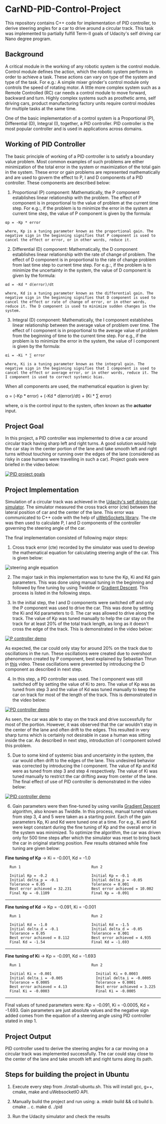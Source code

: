# CarND-PID-Control-Project

This repository contains C++ code for implementation of PID controller, to derive steering angles for a car to drive around a circular track. This task was implemented to partially fulfill Term-II goals of Udacity's self driving car Nano degree program.


## Background

A critical module in the working of any robotic system is the control module. Control module defines the action, which the robotic system performs in order to achieve a task. These actions can vary on type of the system and type of the task. For e.g.: A simple mixer grinder's control module only controls the speed of rotating motor. A little more complex system such as a Remote Controlled (RC) car needs a control module to move forward, backward and turn. Highly complex systems such as prosthetic arms, self driving cars, product manufacturing factory units require control modules for multiple tasks at the same time.

One of the basic implementation of a control system is a Proportional (P), Differential (D), Integral (I), together, a PID controller. PID controller is the most popular controller and is used in applications across domains. 


## Working of PID Controller

The basic principle of working of a PID controller is to satisfy a boundary value problem. Most common examples of such problems are either minimization of the total error in the system or maximization of the total gain in the system. These error or gain problems are represented mathematically and are used to govern the effect to P, I and D components of a PID controller. These components are described below:

  1. Proportional (P) component:
    Mathematically, the P component establishes linear relationship with the problem. The effect of P component is in proportional to the value of problem at the current time step. For e.g.:, if the problem is to minimize the error in the system at current time step, the value of P component is given by the formula:
    
    αp = -Kp * error
    
    where, Kp is a tuning parameter known as the proportional gain. The negative sign in the beginning signifies that P component is used to cancel the effect or error, or in other words, reduce it.
    
  2. Differential (D) component:
    Mathematically, the D component establishes linear relationship with the rate of change of problem. The effect of D component is in proportional to the rate of change problem from last time step to current time step. For e.g.:, if the problem is to minimize the uncertainty in the system, the value of D component is given by the formula:
    
    αd = -Kd * d(error)/dt
    
    where, Kd is a tuning parameter known as the differential gain. The negative sign in the beginning signifies that D component is used to cancel the effect or rate of change of error, or in other words, reduce it. The D component is used to minimize sudden changes in the system.
    
  3. Integral (D) component:
    Mathematically, the I component establishes linear relationship between the average value of problem over time. The effect of I component is in proportional to the average value of problem from the beginning of time to the current time step. For e.g., if the problem is to minimize the error in the system, the value of I component is given by the formula:
    
    αi = -Ki * ∑ error
    
    where, Ki is a tuning parameter known as the integral gain. The negative sign in the beginning signifies that I component is used to cancel the effect or average error, or in other words, reduce it. The I component is used to correct systemic bias.
    
  When all components are used, the mathematical equation is given by:
  
  α = (-Kp * error) + (-Kd * d(error)/dt) + (Ki * ∑ error)
  
  where, α is the control input to the system, often known as the **actuator** input.
  

## Project Goal

In this project, a PID controller was implemented to drive a car around circular track having sharp left and right turns. A good solution would help the car stay in the center portion of the lane and take smooth left and right turns without touching or running over the edges of the lane (considered as risky in case humans were travelling in such a car). Project goals were briefed in the video below:

[![PID project goals](https://img.youtube.com/vi/EmjfKmmYXx0/0.jpg)](https://youtu.be/EmjfKmmYXx0?list=PLfAL4SSFqWqTN8sFDXntT43goHfRFQeYg)


## Project Implementation

Simulation of a circular track was achieved in the [Udacity's self driving car simulator](https://github.com/udacity/self-driving-car-sim/releases). The simulator measured the cross track error (cte) between the lateral position of car and the center of the lane. This error was communicated to C++ code with the help of [uWebSockets library](https://github.com/uNetworking/uWebSockets). The cte was then used to calculate P, I and D components of the controller governing the steering angle of the car.

The final implementation consisted of following major steps:

  1. Cross track error (cte) recorded by the simulator was used to develop the mathematical equation for calculating steering angle of the car. This is given below:
  
![steering angle equation](https://raw.githubusercontent.com/sohonisaurabh/CarND-PID-Control-Project/master/image-resources/steering-angle-equation.png)
  
  2. The major task in this implementation was to tune the Kp, Ki and Kd gain parameters. This was done using manual tuning in the beginning and followed by fine tuning by using Twiddle or [Gradient Descent](https://en.wikipedia.org/wiki/Gradient_descent). This process is listed in the following steps.
  
  3. In the initial step, the I and D components were switched off and only the P component was used to drive the car. This was done by setting the Ki and Kd parameters to 0. The car was allowed to drive along the track. The value of Kp was tuned manually to help the car stay on the track for at least 20% of the total track length, as long as it doesn't cross the edge of the track. This is demonstrated in the video below:
  
  [![P controller demo](https://img.youtube.com/vi/xJW2wRSlseU/0.jpg)](https://youtu.be/xJW2wRSlseU?list=PLfAL4SSFqWqTN8sFDXntT43goHfRFQeYg)
  
  As expected, the car could only stay for around 20% on the track due to oscillations in the run. These oscillations were created due to overshoot phenomenon created by P component, best explained by Sebastian Thrun in [this](https://youtu.be/SZ5D2AbWr3s) video. These oscillations were prevented by introducing the D component as described in next step.
  
  4. In this step, a PD controller was used. The I component was still switched off by setting the value of Ki to zero. The value of Kp was as tuned from step 3 and the value of Kd was tuned manually to keep the car on track for most of the length of the track. This is demonstrated in the video below:
  
  [![PD controller demo](https://img.youtube.com/vi/Lv37GXwyWmQ/0.jpg)](https://youtu.be/Lv37GXwyWmQ?list=PLfAL4SSFqWqTN8sFDXntT43goHfRFQeYg)
  
  As seen, the car was able to stay on the track and drive successfully for most of the portion. However, it was observed that the car wouldn't stay in the center of the lane and often drift to the edges. This resulted in very sharp turns which is certainly not desirable in case a human was sitting inside the car. As described in next step, introduction of I component solved this problem.
  
  5. Due to some kind of systemic bias and uncertainty in the system, the car would often drift to the edges of the lane. This undesired behavior was corrected by introducing the I component. The value of Kp and Kd were as tuned from step 3 and step 4 respectively. The value of Ki was tuned manually to restrict the car drifting away from center of the lane. The final effect of use of PID controller is demonstrated in the video below:
  
  [![PID controller demo](https://img.youtube.com/vi/YQdqk51lA_8/0.jpg)](https://youtu.be/YQdqk51lA_8?list=PLfAL4SSFqWqTN8sFDXntT43goHfRFQeYg)
  
  6. Gain parameters were then fine-tuned by using vanilla [Gradient Descent](https://en.wikipedia.org/wiki/Gradient_descent) algorithm, also known as Twiddle. In this process, manual tuned values from step 3, 4 and 5 were taken as a starting point. Each of the gain parameters Kp, Ki and Kd were tuned one at a time. For e.g., Ki and Kd were kept constant during the fine tuning of Kp and the overall error in the system was minimized. To optimize the algorithm, the car was driven only for 500 time steps after which the simulator was reset to bring back the car in original starting position. Few results obtained while fine tuning are given below:
  
 **Fine tuning of Kp** -> Ki = -0.001, Kd = -1.0
  
      Run 1                                Run 2 

      Initial Kp = -0.2                    Initial Kp = -0.1
      Initial delta_p = -0.1               Initial delta_p = -0.05
      Tolerance = 0.05                     Tolerance = 0.001
      Best error achieved = 32.231         Best error achieved = 10.002
      Final Kp = -0.1109                   Final Kp = -0.091

-------------------------------------------------------------------------------------

**Fine tuning of Kd** -> Kp = -0.091, Ki = -0.001
  
      Run 1                                Run 2 

      Initial Kd = -1.0                    Initial Kd = -1.5
      Initial delta_d = -0.1               Initial delta_d = -0.05
      Tolerance = 0.05                     Tolerance = 0.001
      Best error achieved = 8.112          Best error achieved = 4.935
      Final Kd = -1.54                     Final Kd = -1.693
  
  -----------------------------------------------------------------------------------
  
 **Fine tuning of Ki** -> Kp = -0.091, Kd = -1.693
  
      Run 1                                Run 2 

      Initial Ki = -0.001                    Initial Ki = 0.0003
      Initial delta_i = -0.005               Initial delta_i = -0.0005
      Tolerance = 0.0005                     Tolerance = 0.0001
      Best error achieved = 4.13             Best error achieved = 3.225
      Final Ki = -0.0003                     Final Ki = -0.0005
  
  -----------------------------------------------------------------------------------
  
  Final values of tuned parameters were: Kp = -0.091, Ki = -0.0005, Kd = -1.693. Gain parameters are just absolute values and the negative sign added comes from the equation of a steering angle using PID controller stated in step 1.
  
  
## Project Output

PID controller used to derive the steering angles for a car moving on a circular track was implemented successfully. The car could stay close to the center of the lane and take smooth left and right turns along its path.


## Steps for building the project in Ubuntu

  1. Execute every step from ./install-ubuntu.sh. This will install gcc, g++, cmake, make and uWebsocketIO API.
  
  2. Manually build the project and run using:
    a. mkdir build && cd build
    b. cmake ..
    c. make
    d. ./pid
    
  3. Run the Udacity simulator and check the results
